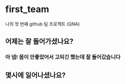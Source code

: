 # first_team
나의 첫 번째 github 팀 프로젝트 (QNA)
## 어제는 잘 들어가셨나요?
### 아 넵! 몸이 안좋았어서 고되긴 했는데 잘 들어갔습니다
## 몇시에 일어나셨나요?

